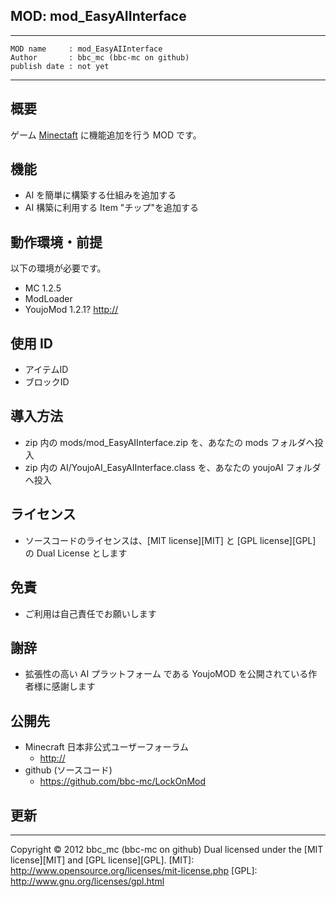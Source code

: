 MOD: mod_EasyAIInterface
----

----
    MOD name     : mod_EasyAIInterface
    Author       : bbc_mc (bbc-mc on github)
    publish date : not yet

----


## 概要

ゲーム [Minectaft](http://www.mojang.com/) に機能追加を行う MOD です。

## 機能

 - AI を簡単に構築する仕組みを追加する
 - AI 構築に利用する Item "チップ"を追加する

## 動作環境・前提

以下の環境が必要です。

  + MC 1.2.5
  + ModLoader
  + YoujoMod 1.2.1? <http://>

## 使用 ID

+ アイテムID
+ ブロックID

## 導入方法

 - zip 内の mods/mod_EasyAIInterface.zip を、あなたの mods フォルダへ投入
 - zip 内の AI/YoujoAI_EasyAIInterface.class を、あなたの youjoAI フォルダへ投入

## ライセンス

  - ソースコードのライセンスは、[MIT license][MIT] と [GPL license][GPL] の Dual License とします

## 免責

  - ご利用は自己責任でお願いします

## 謝辞

  - 拡張性の高い AI プラットフォーム である YoujoMOD を公開されている作者様に感謝します

## 公開先

  - Minecraft 日本非公式ユーザーフォーラム
    - <http://>
  - github (ソースコード)
    - <https://github.com/bbc-mc/LockOnMod>

## 更新

----------
Copyright &copy; 2012 bbc_mc (bbc-mc on github)
Dual licensed under the [MIT license][MIT] and [GPL license][GPL].
[MIT]: http://www.opensource.org/licenses/mit-license.php
[GPL]: http://www.gnu.org/licenses/gpl.html
